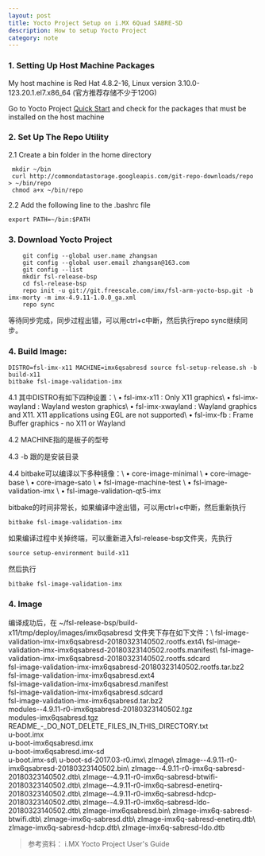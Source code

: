 ```yaml
---
layout: post
title: Yocto Project Setup on i.MX 6Quad SABRE-SD
description: How to setup Yocto Project
category: note
---
```


### 1. Setting Up Host Machine Packages

My host machine is Red Hat 4.8.2-16, Linux version 3.10.0-123.20.1.el7.x86_64  (官方推荐存储不少于120G)

Go to Yocto Project [Quick Start](https://www.yoctoproject.org/docs/current/ref-manual/ref-manual.html) and check for the packages that must be installed on the host machine


### 2. Set Up The Repo Utility

2.1 Create a bin folder in the home directory

```
 mkdir ~/bin
 curl http://commondatastorage.googleapis.com/git-repo-downloads/repo > ~/bin/repo
 chmod a+x ~/bin/repo
```

2.2 Add the following line to the .bashrc file

```
export PATH=~/bin:$PATH
```

### 3. Download Yocto Project

```
	git config --global user.name zhangsan
	git config --global user.email zhangsan@163.com
	git config --list 
	mkdir fsl-release-bsp
	cd fsl-release-bsp
	repo init -u git://git.freescale.com/imx/fsl-arm-yocto-bsp.git -b imx-morty -m imx-4.9.11-1.0.0_ga.xml
	repo sync
```


等待同步完成，同步过程出错，可以用ctrl+c中断，然后执行repo sync继续同步。

### 4. Build Image:

```
DISTRO=fsl-imx-x11 MACHINE=imx6qsabresd source fsl-setup-release.sh -b build-x11
bitbake fsl-image-validation-imx
```

4.1 其中DISTRO有如下四种设置：\\
	• fsl-imx-x11 : Only X11 graphics\\
	• fsl-imx-wayland : Wayland weston graphics\\
	• fsl-imx-xwayland : Wayland graphics and X11. X11 applications using EGL are not supported\\
	• fsl-imx-fb : Frame Buffer graphics - no X11 or Wayland


4.2 MACHINE指的是板子的型号

4.3 -b 跟的是安装目录

4.4 bitbake可以编译以下多种镜像：\\
	• core-image-minimal \\
	• core-image-base \\
	• core-image-sato \\
	• fsl-image-machine-test \\
	• fsl-image-validation-imx \\
	• fsl-image-validation-qt5-imx


bitbake的时间非常长，如果编译中途出错，可以用ctrl+c中断，然后重新执行 

```
bitbake fsl-image-validation-imx
```

如果编译过程中关掉终端，可以重新进入fsl-release-bsp文件夹，先执行 

```
source setup-environment build-x11
```

然后执行 

```
bitbake fsl-image-validation-imx
````

### 4. Image
编译成功后，在 ~/fsl-release-bsp/build-x11/tmp/deploy/images/imx6qsabresd 文件夹下存在如下文件：\\
fsl-image-validation-imx-imx6qsabresd-20180323140502.rootfs.ext4\\
fsl-image-validation-imx-imx6qsabresd-20180323140502.rootfs.manifest\\
fsl-image-validation-imx-imx6qsabresd-20180323140502.rootfs.sdcard  
fsl-image-validation-imx-imx6qsabresd-20180323140502.rootfs.tar.bz2  
fsl-image-validation-imx-imx6qsabresd.ext4                            
fsl-image-validation-imx-imx6qsabresd.manifest                        
fsl-image-validation-imx-imx6qsabresd.sdcard                         
fsl-image-validation-imx-imx6qsabresd.tar.bz2                         
modules--4.9.11-r0-imx6qsabresd-20180323140502.tgz                   
modules-imx6qsabresd.tgz                                            
README_-_DO_NOT_DELETE_FILES_IN_THIS_DIRECTORY.txt                
u-boot.imx                                                       
u-boot-imx6qsabresd.imx                                           
u-boot-imx6qsabresd.imx-sd                                           
u-boot.imx-sd\\
u-boot-sd-2017.03-r0.imx\\
zImage\\
zImage--4.9.11-r0-imx6qsabresd-20180323140502.bin\\
zImage--4.9.11-r0-imx6q-sabresd-20180323140502.dtb\\
zImage--4.9.11-r0-imx6q-sabresd-btwifi-20180323140502.dtb\\
zImage--4.9.11-r0-imx6q-sabresd-enetirq-20180323140502.dtb\\
zImage--4.9.11-r0-imx6q-sabresd-hdcp-20180323140502.dtb\\
zImage--4.9.11-r0-imx6q-sabresd-ldo-20180323140502.dtb\\
zImage-imx6qsabresd.bin\\
zImage-imx6q-sabresd-btwifi.dtb\\
zImage-imx6q-sabresd.dtb\\
zImage-imx6q-sabresd-enetirq.dtb\\
zImage-imx6q-sabresd-hdcp.dtb\\
zImage-imx6q-sabresd-ldo.dtb

> 参考资料：
> i.MX Yocto Project User's Guide

